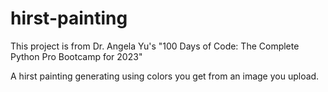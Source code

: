 # hirst-painting

This project is from Dr. Angela Yu's "100 Days of Code: The Complete Python Pro Bootcamp for 2023"

A hirst painting generating using colors you get from an image you upload.
